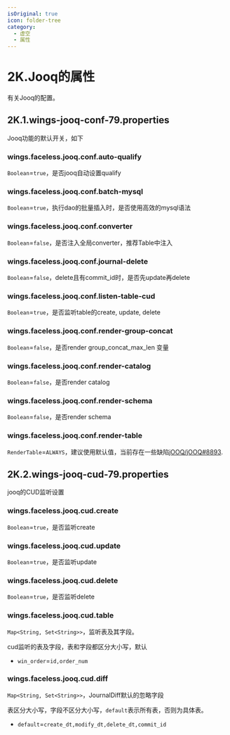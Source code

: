 ```yaml
---
isOriginal: true
icon: folder-tree
category:
  - 虚空
  - 属性
---
```


# 2K.Jooq的属性

有关Jooq的配置。

## 2K.1.wings-jooq-conf-79.properties

Jooq功能的默认开关，如下

### wings.faceless.jooq.conf.auto-qualify

`Boolean`=`true`，是否jooq自动设置qualify

### wings.faceless.jooq.conf.batch-mysql

`Boolean`=`true`，执行dao的批量插入时，是否使用高效的mysql语法

### wings.faceless.jooq.conf.converter

`Boolean`=`false`，是否注入全局converter，推荐Table中注入

### wings.faceless.jooq.conf.journal-delete

`Boolean`=`false`，delete且有commit_id时，是否先update再delete

### wings.faceless.jooq.conf.listen-table-cud

`Boolean`=`true`，是否监听table的create, update, delete

### wings.faceless.jooq.conf.render-group-concat

`Boolean`=`false`，是否render group_concat_max_len 变量

### wings.faceless.jooq.conf.render-catalog

`Boolean`=`false`，是否render catalog

### wings.faceless.jooq.conf.render-schema

`Boolean`=`false`，是否render schema

### wings.faceless.jooq.conf.render-table

`RenderTable`=`ALWAYS`，建议使用默认值，当前存在一些缺陷[jOOQ/jOOQ#8893](https://github.com/jOOQ/jOOQ/issues/8893).

## 2K.2.wings-jooq-cud-79.properties

jooq的CUD监听设置

### wings.faceless.jooq.cud.create

`Boolean`=`true`，是否监听create

### wings.faceless.jooq.cud.update

`Boolean`=`true`，是否监听update

### wings.faceless.jooq.cud.delete

`Boolean`=`true`，是否监听delete

### wings.faceless.jooq.cud.table

`Map<String, Set<String>>`，监听表及其字段。

cud监听的表及字段，表和字段都区分大小写，默认

* `win_order`=`id,order_num`

### wings.faceless.jooq.cud.diff

`Map<String, Set<String>>`，JournalDiff默认的忽略字段

表区分大小写，字段不区分大小写，`default`表示所有表，否则为具体表。

* `default`=`create_dt,modify_dt,delete_dt,commit_id`
